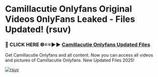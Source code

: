 # Camillacutie Onlyfans Original Videos 0nlyFans Leaked - Files Updated! (rsuv)

<h3>🔴 CLICK HERE 🌐==►► <a href="https://tinyurl.com/2m67pmp6" rel="nofollow">Camillacutie Onlyfans Updated Files</a></h3>

Get Camillacutie Onlyfans and all content. Now you can access all videos and pictures of Camillacutie Onlyfans. New Updated Files 2025!

[![rsuv](https://i.imgur.com/H4QAA4z.gif)](https://tinyurl.com/2m67pmp6)